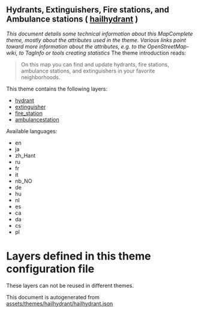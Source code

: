 [//]: # (WARNING: this file is automatically generated. Please find the sources at the bottom and edit those sources)

## Hydrants, Extinguishers, Fire stations, and Ambulance stations ( [hailhydrant](https://mapcomplete.org/hailhydrant) )
_This document details some technical information about this MapComplete theme, mostly about the attributes used in the theme. Various links point toward more information about the attributes, e.g. to the OpenStreetMap-wiki, to TagInfo or tools creating statistics_
The theme introduction reads:

> On this map you can find and update hydrants, fire stations, ambulance stations, and extinguishers in your favorite neighborhoods.

This theme contains the following layers:

 - [hydrant](../Layers/hydrant.md)
 - [extinguisher](../Layers/extinguisher.md)
 - [fire_station](../Layers/fire_station.md)
 - [ambulancestation](../Layers/ambulancestation.md)

Available languages:

 - en
 - ja
 - zh_Hant
 - ru
 - fr
 - it
 - nb_NO
 - de
 - hu
 - nl
 - es
 - ca
 - da
 - cs
 - pl

# Layers defined in this theme configuration file
These layers can not be reused in different themes.


This document is autogenerated from [assets/themes/hailhydrant/hailhydrant.json](https://github.com/pietervdvn/MapComplete/blob/develop/assets/themes/hailhydrant/hailhydrant.json)
